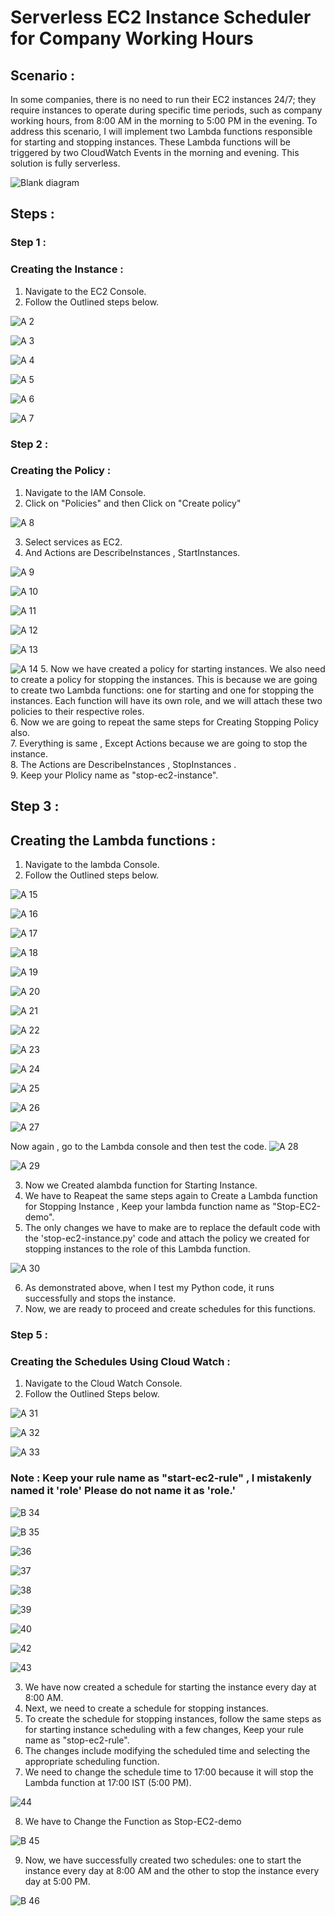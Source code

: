 # Serverless EC2 Instance Scheduler for Company Working Hours 
## Scenario :
In some companies, there is no need to run their EC2 instances 24/7; they require instances to operate during specific time periods, such as company working hours, from 8:00 AM in the morning to 5:00 PM in the evening. To address this scenario, I will implement two Lambda functions responsible for starting and stopping instances. These Lambda functions will be triggered by two CloudWatch Events in the morning and evening. This solution is fully serverless.

![Blank diagram](https://github.com/TheMannu/serverless-ec2-scheduler/assets/84488161/c59505e1-947d-46a6-bc0b-690442f0d695)


## Steps :

### Step 1 :
### Creating the Instance :
1. Navigate to the EC2 Console.
2. Follow the Outlined steps below.

![A 2](https://github.com/TheMannu/serverless-ec2-scheduler/assets/84488161/18393246-39a2-422e-a08c-43dd6c8f58f9)


![A 3](https://github.com/TheMannu/serverless-ec2-scheduler/assets/84488161/92c2fc9f-292c-485f-aba3-3138540728fa)


![A 4](https://github.com/TheMannu/serverless-ec2-scheduler/assets/84488161/b569e36d-221b-47d5-ae28-b42ecf7f3099)


![A 5](https://github.com/TheMannu/serverless-ec2-scheduler/assets/84488161/3e83e7eb-c09d-4aac-a851-9db97e86e18d)


![A 6](https://github.com/TheMannu/serverless-ec2-scheduler/assets/84488161/bfdcb79b-f2f2-4135-bb24-7ee063d3089b)


![A 7](https://github.com/TheMannu/serverless-ec2-scheduler/assets/84488161/6fab41a5-1a8c-4877-81f2-30c86e613bac)


### Step 2 :
### Creating the Policy :


1. Navigate to the IAM Console.
2. Click on "Policies" and then Click on "Create policy"


![A 8](https://github.com/TheMannu/serverless-ec2-scheduler/assets/84488161/7f772e4f-57df-48ed-86fb-3affed5d0391)


3. Select services as EC2.
4. And Actions are DescribeInstances , StartInstances.


![A 9](https://github.com/TheMannu/serverless-ec2-scheduler/assets/84488161/a9440779-b3d0-4a57-b0fe-8d34f20765c1)


![A 10](https://github.com/TheMannu/serverless-ec2-scheduler/assets/84488161/1b1f7843-9fb5-47a6-9333-f598ad1e39e5)


![A 11](https://github.com/TheMannu/serverless-ec2-scheduler/assets/84488161/feda1daa-9513-4654-a40f-418e4205235c)


![A 12](https://github.com/TheMannu/serverless-ec2-scheduler/assets/84488161/91756be6-40c8-4e6b-ba61-a49f182264fd)


![A 13](https://github.com/TheMannu/serverless-ec2-scheduler/assets/84488161/33f4ab27-5ee2-409a-b5a5-e028e85467bb)


![A 14](https://github.com/TheMannu/serverless-ec2-scheduler/assets/84488161/94f55bd7-a795-4cc8-85a4-7260a48f72d0)
5. Now we have created a policy for starting instances. We also need to create a policy for stopping the instances. This is because we are going to create two Lambda functions: one for starting and one for stopping the instances. Each function will have its own role, and we will attach these two policies to their respective roles.<br>
6. Now  we are going to repeat the same steps for Creating Stopping Policy also.<br>
7. Everything is same , Except Actions because we are going to stop the instance.<br>
8. The Actions are DescribeInstances , StopInstances .<br>
9. Keep your Plolicy name as "stop-ec2-instance".

## Step 3 :
## Creating the Lambda functions :

1. Navigate to the lambda Console.
2. Follow the Outlined steps below.


![A 15](https://github.com/TheMannu/serverless-ec2-scheduler/assets/84488161/7dc53614-44e4-4d54-b410-134fb2ac7c4a)


![A 16](https://github.com/TheMannu/serverless-ec2-scheduler/assets/84488161/4b24058e-2255-4b89-9045-eb41d3a4ce7f)


![A 17](https://github.com/TheMannu/serverless-ec2-scheduler/assets/84488161/9802aa9b-238e-4f06-9561-ac86847bfa0b)


![A 18](https://github.com/TheMannu/serverless-ec2-scheduler/assets/84488161/42545208-3259-466f-bd85-c040cd7d679e)

![A 19](https://github.com/TheMannu/serverless-ec2-scheduler/assets/84488161/6a481f96-39ce-4bf3-a10e-2894f3af40b1)

![A 20](https://github.com/TheMannu/serverless-ec2-scheduler/assets/84488161/1824252b-7cc5-4809-9e1c-72c8698b9547)

![A 21](https://github.com/TheMannu/serverless-ec2-scheduler/assets/84488161/580ca985-6cd6-4fc5-8eff-5f0dbed8c91b)


![A 22](https://github.com/TheMannu/serverless-ec2-scheduler/assets/84488161/98715282-a7a9-4600-b7d4-c2ffd0d772bf)


![A 23](https://github.com/TheMannu/serverless-ec2-scheduler/assets/84488161/a9235a51-6afd-4772-b26d-9ac867aeb31e)


![A 24](https://github.com/TheMannu/serverless-ec2-scheduler/assets/84488161/c5e48728-40b1-45d5-a2a5-905e4d26c69e)


![A 25](https://github.com/TheMannu/serverless-ec2-scheduler/assets/84488161/2b726bd7-a309-4bb5-9d86-51b7f45e4ce5)


![A 26](https://github.com/TheMannu/serverless-ec2-scheduler/assets/84488161/8af178fe-0421-44d2-b347-6f0a26df9dc6)


![A 27](https://github.com/TheMannu/serverless-ec2-scheduler/assets/84488161/4b9f00d6-08c3-4b78-9872-cf09030412e2)

Now again , go to the Lambda console and then test the code.
![A 28](https://github.com/TheMannu/serverless-ec2-scheduler/assets/84488161/e1ab31a1-a5cb-4495-bc06-823077db56da)


![A 29](https://github.com/TheMannu/serverless-ec2-scheduler/assets/84488161/e845454d-8577-440c-8342-e9ef369ceda2)


3. Now we Created  alambda function for Starting Instance.
4. We have to Reapeat the same steps again to Create a Lambda function for Stopping Instance , Keep your lambda function name as "Stop-EC2-demo".
5. The only changes we have to make are to replace the default code with the 'stop-ec2-instance.py' code and attach the policy we created for stopping instances to the role of this Lambda function.


![A 30](https://github.com/TheMannu/serverless-ec2-scheduler/assets/84488161/909b66e3-7671-476a-8446-43235d3e31b8)

6. As demonstrated above, when I test my Python code, it runs successfully and stops the instance.
7. Now, we are ready to proceed and create schedules for this functions.

### Step 5 :
### Creating the Schedules Using Cloud Watch :

1. Navigate to the Cloud Watch Console.
2. Follow the Outlined Steps below.


![A 31](https://github.com/TheMannu/serverless-ec2-scheduler/assets/84488161/a01e72d2-f4fe-42a6-a742-447f8bec49ed)


![A 32](https://github.com/TheMannu/serverless-ec2-scheduler/assets/84488161/dbae8ae9-1497-4bd1-9ebe-c07fc06098d0)


![A 33](https://github.com/TheMannu/serverless-ec2-scheduler/assets/84488161/82e9114b-fb69-428a-9432-a6e3cd277879)


### Note : Keep your rule name as "start-ec2-rule" , I mistakenly named it 'role' Please do not name it as 'role.'


![B 34](https://github.com/TheMannu/serverless-ec2-scheduler/assets/84488161/a094a0f0-522a-4ddd-8ab7-4deed9bb2105)


![B 35](https://github.com/TheMannu/serverless-ec2-scheduler/assets/84488161/3fc15506-c2ef-4c0c-a1bf-1acfd3134ddd)


![36](https://github.com/TheMannu/serverless-ec2-scheduler/assets/84488161/15470aa3-1ddd-4a92-b613-340e94539641)


![37](https://github.com/TheMannu/serverless-ec2-scheduler/assets/84488161/26ba8e11-975a-4015-83e8-1be76a7b938e)


![38](https://github.com/TheMannu/serverless-ec2-scheduler/assets/84488161/556af812-e3f8-4e80-b46f-159b8cd1d324)


![39](https://github.com/TheMannu/serverless-ec2-scheduler/assets/84488161/fef83eec-6f50-441c-9128-39f5b5fc2213)


![40](https://github.com/TheMannu/serverless-ec2-scheduler/assets/84488161/08643b37-7bf5-4fec-a2fe-aa9a88fb6af5)


![42](https://github.com/TheMannu/serverless-ec2-scheduler/assets/84488161/17a135f4-97dd-4814-989e-f1785276bf29)


![43](https://github.com/TheMannu/serverless-ec2-scheduler/assets/84488161/495d1e01-d0ce-4e57-93f8-a2c1f6d07494)


3. We have now created a schedule for starting the instance every day at 8:00 AM.<br>
4. Next, we need to create a schedule for stopping instances.<br>
5. To create the schedule for stopping instances, follow the same steps as for starting instance scheduling with a few changes, Keep your rule name as "stop-ec2-rule".<br>
6. The changes include modifying the scheduled time and selecting the appropriate scheduling function.<br>
7. We need to change the schedule time to 17:00 because it will stop the Lambda function at 17:00 IST (5:00 PM).
   

![44](https://github.com/TheMannu/serverless-ec2-scheduler/assets/84488161/303b69c5-66a1-4691-8146-b375a7482b9c)


8. We have to Change the Function as Stop-EC2-demo


![B 45](https://github.com/TheMannu/serverless-ec2-scheduler/assets/84488161/c8a48827-bf46-4e30-9ce2-2140fd69e643)


9. Now, we have successfully created two schedules: one to start the instance every day at 8:00 AM and the other to stop the instance every day at 5:00 PM.


![B 46](https://github.com/TheMannu/serverless-ec2-scheduler/assets/84488161/607c6dfa-d8d8-44c3-bb4e-87858227a72c)

